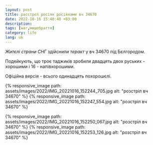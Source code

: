 ```yaml
---
layout: post
title: расстрєл росіян росіянами вч 34670
date: 2022-10-16 15:40:48 +03:00
description: 
tags: [war,мишебраття]
category: life
lang: uk
---
```


_Житєлі страни СНГ_ здійснили _теракт_ у вч 34670 під Бєлгородом.

Подейкують, що троє таджиків зробили двадцять двох руських - хорошими і 16 - напівхорошими.

Офіційна версія - всього одинадцять похорошєлі.

{% responsive_image path: assets/images/2022/IMG_20221016_152244_705.jpg alt: "розстріл вч 34670" %}
{% responsive_image path: assets/images/2022/IMG_20221016_152247_554.jpg alt: "розстріл вч 34670" %}

{% responsive_image path: assets/images/2022/IMG_20221016_152250_067.jpg alt: "розстріл вч 34670" %}
{% responsive_image path: assets/images/2022/IMG_20221016_152253_126.jpg alt: "розстріл вч 34670" %}

